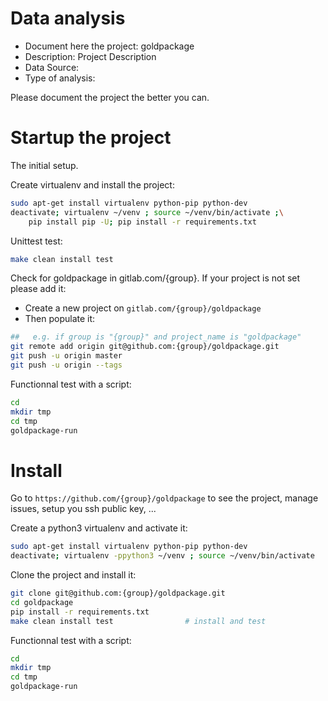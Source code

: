 # Data analysis
- Document here the project: goldpackage
- Description: Project Description
- Data Source:
- Type of analysis:

Please document the project the better you can.

# Startup the project

The initial setup.

Create virtualenv and install the project:
```bash
sudo apt-get install virtualenv python-pip python-dev
deactivate; virtualenv ~/venv ; source ~/venv/bin/activate ;\
    pip install pip -U; pip install -r requirements.txt
```

Unittest test:
```bash
make clean install test
```

Check for goldpackage in gitlab.com/{group}.
If your project is not set please add it:

- Create a new project on `gitlab.com/{group}/goldpackage`
- Then populate it:

```bash
##   e.g. if group is "{group}" and project_name is "goldpackage"
git remote add origin git@github.com:{group}/goldpackage.git
git push -u origin master
git push -u origin --tags
```

Functionnal test with a script:

```bash
cd
mkdir tmp
cd tmp
goldpackage-run
```

# Install

Go to `https://github.com/{group}/goldpackage` to see the project, manage issues,
setup you ssh public key, ...

Create a python3 virtualenv and activate it:

```bash
sudo apt-get install virtualenv python-pip python-dev
deactivate; virtualenv -ppython3 ~/venv ; source ~/venv/bin/activate
```

Clone the project and install it:

```bash
git clone git@github.com:{group}/goldpackage.git
cd goldpackage
pip install -r requirements.txt
make clean install test                # install and test
```
Functionnal test with a script:

```bash
cd
mkdir tmp
cd tmp
goldpackage-run
```
